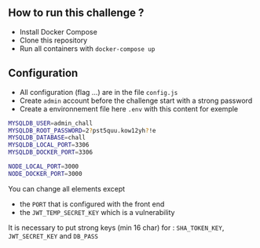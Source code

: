 
## How to run this challenge ?

- Install Docker Compose
- Clone this repository
- Run all containers with `docker-compose up`


## Configuration
- All configuration (flag ...) are in the file `config.js`
- Create `admin` account before the challenge start with a strong password
- Create a environnement file here `.env` with this content for exemple

```bash
MYSQLDB_USER=admin_chall
MYSQLDB_ROOT_PASSWORD=2?pst5quu.kow12yh?!e
MYSQLDB_DATABASE=chall
MYSQLDB_LOCAL_PORT=3306
MYSQLDB_DOCKER_PORT=3306

NODE_LOCAL_PORT=3000
NODE_DOCKER_PORT=3000
```


You can change all elements except
- the `PORT` that is configured with the front end
- the `JWT_TEMP_SECRET_KEY` which is a vulnerability

It is necessary to put strong keys (min 16 char) for : `SHA_TOKEN_KEY`, `JWT_SECRET_KEY` and `DB_PASS`